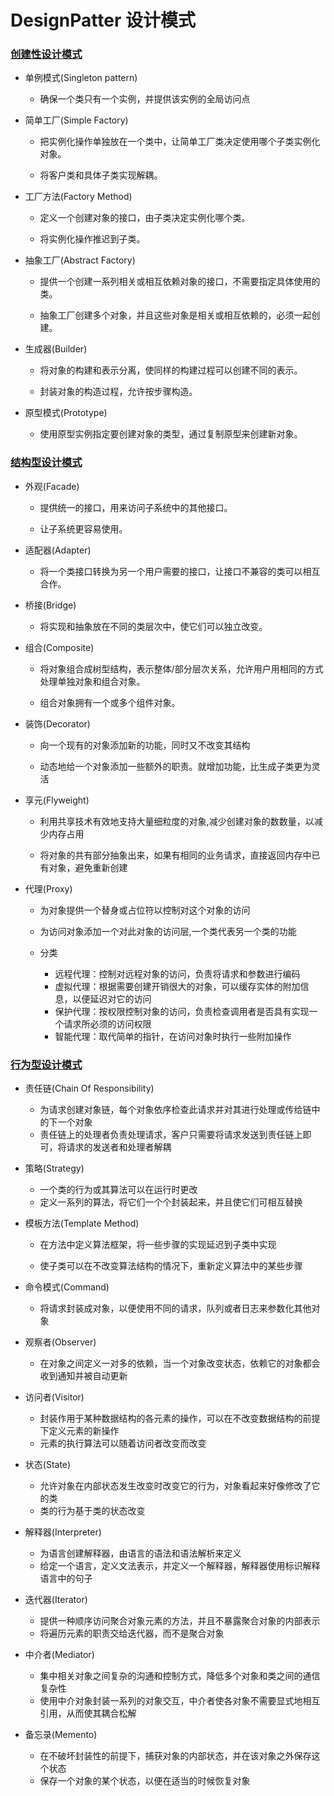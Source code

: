 # DesignPatter 设计模式

### [创建性设计模式](https://github.com/Quick-LI/DesignPatter/tree/main/src/com/patter/create)

- 单例模式(Singleton pattern)

  -  确保一个类只有一个实例，并提供该实例的全局访问点

- 简单工厂(Simple Factory)

  - 把实例化操作单独放在一个类中，让简单工厂类决定使用哪个子类实例化对象。
  
  - 将客户类和具体子类实现解耦。

- 工厂方法(Factory Method)

  - 定义一个创建对象的接口，由子类决定实例化哪个类。
  
  - 将实例化操作推迟到子类。

- 抽象工厂(Abstract Factory)

  - 提供一个创建一系列相关或相互依赖对象的接口，不需要指定具体使用的类。
  
  - 抽象工厂创建多个对象，并且这些对象是相关或相互依赖的，必须一起创建。

- 生成器(Builder)

  - 将对象的构建和表示分离，使同样的构建过程可以创建不同的表示。
  
  - 封装对象的构造过程，允许按步骤构造。

- 原型模式(Prototype)

  - 使用原型实例指定要创建对象的类型，通过复制原型来创建新对象。

### [结构型设计模式](https://github.com/Quick-LI/DesignPatter/tree/main/src/com/patter/structural)

- 外观(Facade)

  - 提供统一的接口，用来访问子系统中的其他接口。
  
  - 让子系统更容易使用。

- 适配器(Adapter)

  - 将一个类接口转换为另一个用户需要的接口，让接口不兼容的类可以相互合作。

- 桥接(Bridge)

  - 将实现和抽象放在不同的类层次中，使它们可以独立改变。

- 组合(Composite)

  - 将对象组合成树型结构，表示整体/部分层次关系，允许用户用相同的方式处理单独对象和组合对象。
  
  - 组合对象拥有一个或多个组件对象。

- 装饰(Decorator)

  - 向一个现有的对象添加新的功能，同时又不改变其结构

  - 动态地给一个对象添加一些额外的职责。就增加功能，比生成子类更为灵活

- 享元(Flyweight)

  - 利用共享技术有效地支持大量细粒度的对象,减少创建对象的数数量，以减少内存占用
  
  - 将对象的共有部分抽象出来，如果有相同的业务请求，直接返回内存中已有对象，避免重新创建

- 代理(Proxy)
  
  - 为对象提供一个替身或占位符以控制对这个对象的访问
  
  - 为访问对象添加一个对此对象的访问层,一个类代表另一个类的功能

  -  分类
      - 远程代理：控制对远程对象的访问，负责将请求和参数进行编码
      - 虚拟代理：根据需要创建开销很大的对象，可以缓存实体的附加信息，以便延迟对它的访问
      - 保护代理：按权限控制对象的访问，负责检查调用者是否具有实现一个请求所必须的访问权限
      - 智能代理：取代简单的指针，在访问对象时执行一些附加操作

### [行为型设计模式](https://github.com/Quick-LI/DesignPatter/tree/main/src/com/patter/behavioral)

  - 责任链(Chain Of Responsibility)
    
    - 为请求创建对象链，每个对象依序检查此请求并对其进行处理或传给链中的下一个对象
    - 责任链上的处理者负责处理请求，客户只需要将请求发送到责任链上即可，将请求的发送者和处理者解耦

  - 策略(Strategy)
  
    - 一个类的行为或其算法可以在运行时更改
    - 定义一系列的算法，将它们一个个封装起来，并且使它们可相互替换
  
  - 模板方法(Template Method)
  
    -  在方法中定义算法框架，将一些步骤的实现延迟到子类中实现
    
    - 使子类可以在不改变算法结构的情况下，重新定义算法中的某些步骤
  
  - 命令模式(Command)
  
    - 将请求封装成对象，以便使用不同的请求，队列或者日志来参数化其他对象
  
  - 观察者(Observer)

    - 在对象之间定义一对多的依赖，当一个对象改变状态，依赖它的对象都会收到通知并被自动更新
  
  - 访问者(Visitor)
  
    - 封装作用于某种数据结构的各元素的操作，可以在不改变数据结构的前提下定义元素的新操作
    - 元素的执行算法可以随着访问者改变而改变
    
  - 状态(State)
  
    - 允许对象在内部状态发生改变时改变它的行为，对象看起来好像修改了它的类
    - 类的行为基于类的状态改变
  
  - 解释器(Interpreter)
  
    - 为语言创建解释器，由语言的语法和语法解析来定义
    - 给定一个语言，定义文法表示，并定义一个解释器，解释器使用标识解释语言中的句子

  - 迭代器(Iterator)
  
    - 提供一种顺序访问聚合对象元素的方法，并且不暴露聚合对象的内部表示
    - 将遍历元素的职责交给迭代器，而不是聚合对象
 
  - 中介者(Mediator)
    
    - 集中相关对象之间复杂的沟通和控制方式，降低多个对象和类之间的通信复杂性
    - 使用中介对象封装一系列的对象交互，中介者使各对象不需要显式地相互引用，从而使其耦合松解
  
  - 备忘录(Memento)
    
    - 在不破坏封装性的前提下，捕获对象的内部状态，并在该对象之外保存这个状态
    - 保存一个对象的某个状态，以便在适当的时候恢复对象
    

